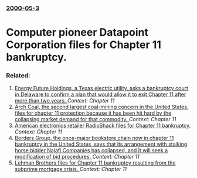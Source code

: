 ### [2000-05-3](/news/2000/05/3/index.md)

#  Computer pioneer Datapoint Corporation files for Chapter 11 bankruptcy.




### Related:

1. [Energy Future Holdings, a Texas electric utility, asks a bankruptcy court in Delaware to confirm a plan that would allow it to exit Chapter 11 after more than two years. ](/news/2016/08/17/energy-future-holdings-a-texas-electric-utility-asks-a-bankruptcy-court-in-delaware-to-confirm-a-plan-that-would-allow-it-to-exit-chapter.md) _Context: Chapter 11_
2. [Arch Coal, the second largest coal-mining concern in the United States, files for chapter 11 protection because it has been hit hard by the collapsing market demand for that commodity. ](/news/2016/01/11/arch-coal-the-second-largest-coal-mining-concern-in-the-united-states-files-for-chapter-11-protection-because-it-has-been-hit-hard-by-the.md) _Context: Chapter 11_
3. [American electronics retailer RadioShack files for Chapter 11 bankruptcy. ](/news/2015/02/5/american-electronics-retailer-radioshack-files-for-chapter-11-bankruptcy.md) _Context: Chapter 11_
4. [Borders Group, the once-major bookstore chain now in chapter 11 bankruptcy in the United States, says that its arrangement with stalking horse bidder Najafi Companies has collapsed, and it will seek a modification of bid procedures. ](/news/2011/07/14/borders-group-the-once-major-bookstore-chain-now-in-chapter-11-bankruptcy-in-the-united-states-says-that-its-arrangement-with-stalking-hor.md) _Context: Chapter 11_
5. [Lehman Brothers files for Chapter 11 bankruptcy resulting from the subprime mortgage crisis. ](/news/2008/09/15/lehman-brothers-files-for-chapter-11-bankruptcy-resulting-from-the-subprime-mortgage-crisis.md) _Context: Chapter 11_

